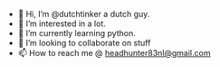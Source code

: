 - 👋 Hi, I’m @dutchtinker a dutch guy. 
- 👀 I’m interested in a lot.
- 🌱 I’m currently learning python.
- 💞️ I’m looking to collaborate on stuff
- 📫 How to reach me @ headhunter83nl@gmail.com

<!---
dutchtinker/dutchtinker is a ✨ special ✨ repository because its `README.md` (this file) appears on your GitHub profile.
You can click the Preview link to take a look at your changes.
--->
